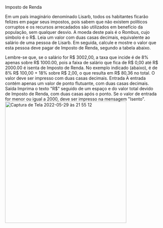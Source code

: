 Imposto de Renda

Em um país imaginário denominado Lisarb, todos os habitantes ficarão felizes em pagar seus impostos, pois sabem que não existem políticos corruptos e os recursos arrecadados são utilizados em benefício da população, sem qualquer desvio. A moeda deste país é o Rombus, cujo símbolo é o R$.
Leia um valor com duas casas decimais, equivalente ao salário de uma pessoa de Lisarb. Em seguida, calcule e mostre o valor que esta pessoa deve pagar de Imposto de Renda, segundo a tabela abaixo.


Lembre-se que, se o salário for R$ 3002,00, a taxa que incide é de 8% apenas sobre R$ 1000.00, pois a faixa de salário que fica de R$ 0,00 até R$ 2000.00 é isenta de Imposto de Renda. No exemplo indicado (abaixo), é de 8% R$ 100,00 + 18% sobre R$ 2,00, o que resulta em R$ 80,36 no total. O valor deve ser impresso com duas casas decimais.
Entrada
A entrada contém apenas um valor de ponto flutuante, com duas casas decimais.
Saída
Imprima o texto "R$" seguido de um espaço e do valor total devido de Imposto de Renda, com duas casas após o ponto. Se o valor de entrada for menor ou igual a 2000, deve ser impresso na mensagem "Isento".
<img width="396" alt="Captura de Tela 2022-05-29 às 21 55 12" src="https://user-images.githubusercontent.com/94876045/170899431-2f799d6a-bc25-4593-901e-a5227dfe2e28.png">

